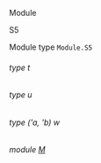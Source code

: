 Module

S5

Module type `Module.S5`

<a id="type-t"></a>

###### type t

<a id="type-u"></a>

###### type u

<a id="type-w"></a>

###### type ('a, 'b) w

<a id="module-M"></a>

###### module [M](Module.module-type-S5.M.md)